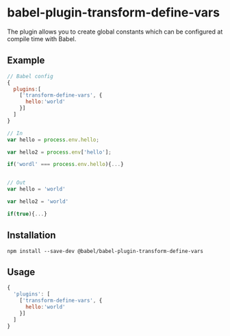 # babel-plugin-transform-define-vars

The plugin allows you to create global constants which can be configured at compile time with Babel.

## Example

```javascript
// Babel config
{
  plugins:[
    ['transform-define-vars', {
      hello:'world'
    }]
  ]
}

// In
var hello = process.env.hello;

var hello2 = process.env['hello'];

if('wordl' === process.env.hello){...}


// Out
var hello = 'world'

var hello2 = 'world'

if(true){...}
```

## Installation

```shell
npm install --save-dev @babel/babel-plugin-transform-define-vars
```

## Usage

```javascript
{
  'plugins': [
    ['transform-define-vars', {
      hello:'world'
    }]
  ]
}
```